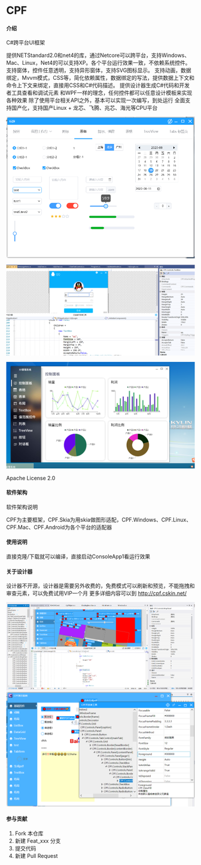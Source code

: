 # CPF

#### 介绍
C#跨平台UI框架

提供NETStandard2.0和net4的库，通过Netcore可以跨平台，支持Windows、Mac、Linux，Net4的可以支持XP。各个平台运行效果一致，不依赖系统控件。
支持窗体，控件任意透明，支持异形窗体，支持SVG图标显示。
支持动画，数据绑定，Mvvm模式，CSS等，简化依赖属性，数据绑定的写法，提供数据上下文和命令上下文来绑定，直接用CSS和C#代码描述。
提供设计器生成C#代码和开发者工具查看和调试元素
和WPF一样的理念，任何控件都可以任意设计模板来实现各种效果
除了使用平台相关API之外，基本可以实现一次编写，到处运行
全面支持国产化，支持国产Linux + 龙芯、飞腾、兆芯、海光等CPU平台

![输入图片说明](Other/2image.png)

![输入图片说明](Other/1image.png)

![输入图片说明](Other/image.png)

 Apache License 2.0

#### 软件架构
软件架构说明

CPF为主要框架，CPF.Skia为用skia做图形适配，CPF.Windows、CPF.Linux、CPF.Mac、CPF.Android为各个平台的适配器


#### 使用说明

直接克隆/下载就可以编译，直接启动ConsoleApp1看运行效果

#### 关于设计器

设计器不开源，设计器是需要另外收费的，免费模式可以刷新和预览，不能拖拽和审查元素，可以免费试用VIP一个月
更多详细内容可以到 http://cpf.cskin.net/ 

![输入图片说明](Other/3image.png)
![输入图片说明](Other/4image.png)

#### 参与贡献

1.  Fork 本仓库
2.  新建 Feat_xxx 分支
3.  提交代码
4.  新建 Pull Request

